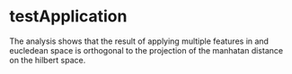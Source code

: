 # testApplication
The analysis shows that the result of applying multiple features in and eucledean space is orthogonal to the projection of the manhatan distance on the hilbert space.
